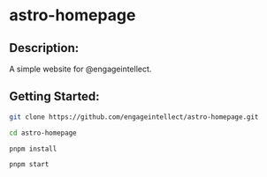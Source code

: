 # astro-homepage

## Description:

A simple website for @engageintellect.

## Getting Started:

```bash
git clone https://github.com/engageintellect/astro-homepage.git
```

```bash
cd astro-homepage
```

```bash
pnpm install
```

```bash
pnpm start
```
